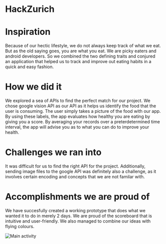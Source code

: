 # HackZurich
# Inspiration
Because of our hectic lifestyle, we do not always keep track of what we eat. But as the old saying goes, you are what you eat. We are picky eaters and android developers. So we combined the two defining traits and conjured an application that helped us to track and improve out eating habits in a quick and easy fashion.

# How we did it
We explored a sea of APIs to find the perfect match for our project. We chose google vision API as our API as it helps us identify the food that the user is consuming. The user simply takes a picture of the food with our app. By using these labels, the app evaluates how healthy you are eating by giving you a score. By averaging your records over a preterdetermined time interval, the app will advise you as to what you can do to improve your health.

# Challenges we ran into
It was difficult for us to find the right API for the project. Additionally, sending image files to the google API was definitely also a challenge, as it involves certain encoding and concepts that we are not familar with.

# Accomplishments we are proud of
We have succesfully created a working prototype that does what we wanted it to do in merely 2 days. We are proud of the scoreboard that is intuitive and user-friendly. We also managed to combine our ideas with flying colours.

![Main activity](/images/HackHealth-2(1).png)
